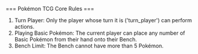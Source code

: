 === Pokémon TCG Core Rules ===
1. Turn Player: Only the player whose turn it is ('turn_player') can perform actions.
2. Playing Basic Pokémon: The current player can place any number of Basic Pokémon from their hand onto their Bench.
3. Bench Limit: The Bench cannot have more than 5 Pokémon.